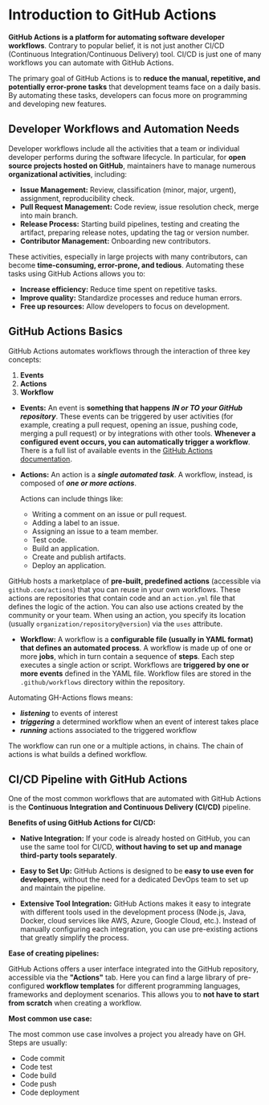 # Introduction to GitHub Actions

**GitHub Actions is a platform for automating software developer workflows**. Contrary to popular belief, it is not just another CI/CD (Continuous Integration/Continuous Delivery) tool. CI/CD is just one of many workflows you can automate with GitHub Actions.

The primary goal of GitHub Actions is to **reduce the manual, repetitive, and potentially error-prone tasks** that development teams face on a daily basis. By automating these tasks, developers can focus more on programming and developing new features.

## Developer Workflows and Automation Needs

Developer workflows include all the activities that a team or individual developer performs during the software lifecycle. In particular, for **open source projects hosted on GitHub**, maintainers have to manage numerous **organizational activities**, including:

- **Issue Management:** Review, classification (minor, major, urgent), assignment, reproducibility check.
- **Pull Request Management:** Code review, issue resolution check, merge into main branch.
- **Release Process:** Starting build pipelines, testing and creating the artifact, preparing release notes, updating the tag or version number.
- **Contributor Management:** Onboarding new contributors.

These activities, especially in large projects with many contributors, can become **time-consuming, error-prone, and tedious**. Automating these tasks using GitHub Actions allows you to:

- **Increase efficiency:** Reduce time spent on repetitive tasks.
- **Improve quality:** Standardize processes and reduce human errors.
- **Free up resources:** Allow developers to focus on development.

## GitHub Actions Basics

GitHub Actions automates workflows through the interaction of three key concepts: 
1. **Events** 
2. **Actions**
3. **Workflow**

- **Events:** An event is **something that happens** ***IN or TO your GitHub repository***. These events can be triggered by user activities (for example, creating a pull request, opening an issue, pushing code, merging a pull request) or by integrations with other tools. **Whenever a configured event occurs, you can automatically trigger a workflow**. There is a full list of available events in the [GitHub Actions documentation](https://docs.github.com/en/actions).

- **Actions:** An action is a ***single automated task***. A workflow, instead, is composed of ***one or more actions***. 

    Actions can include things like:
    * Writing a comment on an issue or pull request.
    * Adding a label to an issue.
    * Assigning an issue to a team member.
    * Test code.
    * Build an application.
    * Create and publish artifacts.
    * Deploy an application.

GitHub hosts a marketplace of **pre-built, predefined actions** (accessible via `github.com/actions`) that you can reuse in your own workflows. These actions are repositories that contain code and an `action.yml` file that defines the logic of the action. You can also use actions created by the community or your team. When using an action, you specify its location (usually `organization/repository@version`) via the `uses` attribute.

- **Workflow:** A workflow is a **configurable file (usually in YAML format) that defines an automated process**. A workflow is made up of one or more **jobs**, which in turn contain a sequence of **steps**. Each step executes a single action or script. Workflows are **triggered by one or more events** defined in the YAML file. Workflow files are stored in the `.github/workflows` directory within the repository.

Automating GH-Actions flows means: 

- ***listening*** to events of interest
- ***triggering*** a determined workflow when an event of interest takes place
- ***running*** actions associated to the triggered workflow

The workflow can run one or a multiple actions, in chains. The chain of actions is what builds a defined workflow. 

## CI/CD Pipeline with GitHub Actions

One of the most common workflows that are automated with GitHub Actions is the **Continuous Integration and Continuous Delivery (CI/CD)** pipeline.

**Benefits of using GitHub Actions for CI/CD:**

- **Native Integration:** If your code is already hosted on GitHub, you can use the same tool for CI/CD, **without having to set up and manage third-party tools separately**.
* **Easy to Set Up:** GitHub Actions is designed to be **easy to use even for developers**, without the need for a dedicated DevOps team to set up and maintain the pipeline.
- **Extensive Tool Integration:** GitHub Actions makes it easy to integrate with different tools used in the development process (Node.js, Java, Docker, cloud services like AWS, Azure, Google Cloud, etc.). Instead of manually configuring each integration, you can use pre-existing actions that greatly simplify the process.

**Ease of creating pipelines:**

GitHub Actions offers a user interface integrated into the GitHub repository, accessible via the **"Actions"** tab. Here you can find a large library of pre-configured **workflow templates** for different programming languages, frameworks and deployment scenarios. This allows you to **not have to start from scratch** when creating a workflow.

**Most common use case:**

The most common use case involves a project you already have on GH. Steps are usually: 

<!--TODO: transform in table, with steps in the left, and explanations on the right -->
- Code commit
- Code test
- Code build
- Code push
- Code deployment
